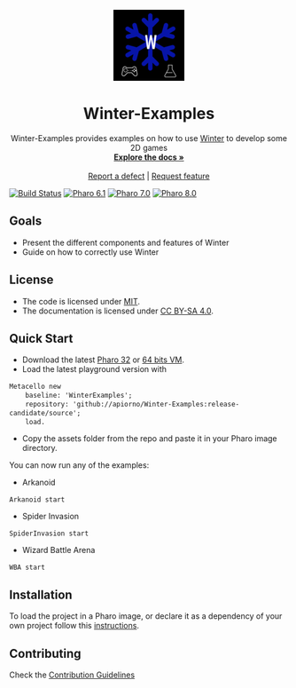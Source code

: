 <p align="center"><img src="assets/logos/128x128.png">
 <h1 align="center">Winter-Examples</h1>
  <p align="center">
    Winter-Examples provides examples on how to use <a href="https://github.com/ba-st/Winter">Winter</a> to develop some 2D games
    <br>
    <a href="docs/"><strong>Explore the docs »</strong></a>
    <br>
    <br>
    <a href="https://github.com/apiorno/Winter-Examples/issues/new?labels=Type%3A+Defect">Report a defect</a>
    |
    <a href="https://github.com/apiorno/Winter-Examples/issues/new?labels=Type%3A+Feature">Request feature</a>
  </p>
</p>

[![Build Status](https://github.com/apiorno/Winter-Examples/workflows/Build/badge.svg?branch=release-candidate)](https://github.com/apiorno/Winter-Examples/actions?query=workflow%3ABuild)
[![Pharo 6.1](https://img.shields.io/badge/Pharo-6.1-informational)](https://pharo.org)
[![Pharo 7.0](https://img.shields.io/badge/Pharo-7.0-informational)](https://pharo.org)
[![Pharo 8.0](https://img.shields.io/badge/Pharo-8.0-informational)](https://pharo.org)

## Goals
- Present the different components and features of Winter
- Guide on how to correctly use Winter

## License
- The code is licensed under [MIT](LICENSE).
- The documentation is licensed under [CC BY-SA 4.0](http://creativecommons.org/licenses/by-sa/4.0/).

## Quick Start

- Download the latest [Pharo 32](https://get.pharo.org/) or [64 bits VM](https://get.pharo.org/64/).
- Load the latest playground version with

```smalltalk
Metacello new
	baseline: 'WinterExamples';
	repository: 'github://apiorno/Winter-Examples:release-candidate/source';
	load.
```
- Copy the assets folder from the repo and paste it in your Pharo image directory.

You can now run any of the examples:

- Arkanoid

```smalltalk
Arkanoid start
```

- Spider Invasion

```smalltalk
SpiderInvasion start
```

- Wizard Battle Arena

```smalltalk
WBA start
```

## Installation

To load the project in a Pharo image, or declare it as a dependency of your own project follow this [instructions](docs/Installation.md).

## Contributing

Check the [Contribution Guidelines](CONTRIBUTING.md)
